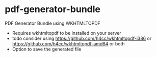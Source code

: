 # pdf-generator-bundle

PDF Generator Bundle using WKHTMLTOPDF

- Requires wkhtmltopdf to be installed on your server
- todo consider using https://github.com/h4cc/wkhtmltopdf-i386 or https://github.com/h4cc/wkhtmltopdf-amd64 or both
- Option to save the generated file